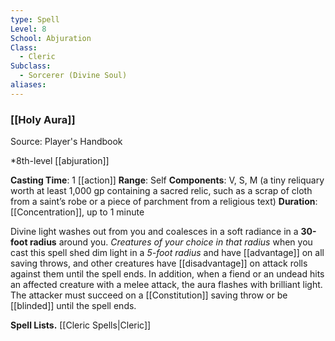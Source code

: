 ```yaml
---
type: Spell
Level: 8
School: Abjuration
Class:
  - Cleric
Subclass:
  - Sorcerer (Divine Soul)
aliases:
---
```

### [[Holy Aura]]

Source: Player's Handbook

*8th-level [[abjuration]]

**Casting Time**: 1 [[action]]
**Range**: Self
**Components**: V, S, M (a tiny reliquary worth at least 1,000 gp containing a sacred relic, such as a scrap of cloth from a saint’s robe or a piece of parchment from a religious text)
**Duration**: [[Concentration]], up to 1 minute

Divine light washes out from you and coalesces in a soft radiance in a **30-foot radius** around you. *Creatures of your choice in that radius* when you cast this spell shed dim light in a *5-foot radius* and have [[advantage]] on all saving throws, and other creatures have [[disadvantage]] on attack rolls against them until the spell ends. In addition, when a fiend or an undead hits an affected creature with a melee attack, the aura flashes with brilliant light. The attacker must succeed on a [[Constitution]] saving throw or be [[blinded]] until the spell ends.

**Spell Lists.** [[Cleric Spells|Cleric]] 